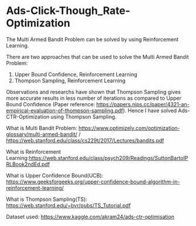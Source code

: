 # Ads-Click-Though_Rate-Optimization

The Multi Armed Bandit Problem can be solved by using Reinforcement Learning. 


There are two approaches that can be used to solve the Multi Armed Bandit Problem:
1. Upper Bound Confidence, Reinforcement Learning
2. Thompson Sampling, Reinforcement Learning


Observations and researchs have shown that Thompson Sampling gives more accurate results in less number of iterations as compared to Upper Bound Confidence (Paper reference: https://papers.nips.cc/paper/4321-an-empirical-evaluation-of-thompson-sampling.pdf). 
Hence I have solved Ads-CTR-Optimization using Thompson Sampling.


What is Multi Bandit Problem: https://www.optimizely.com/optimization-glossary/multi-armed-bandit/ / https://web.stanford.edu/class/cs229t/2017/Lectures/bandits.pdf

What is Reinforcement Learning:https://web.stanford.edu/class/psych209/Readings/SuttonBartoIPRLBook2ndEd.pdf

What is Upper Confidence Bound(UCB): https://www.geeksforgeeks.org/upper-confidence-bound-algorithm-in-reinforcement-learning/

What is Thompson Sampling(TS): https://web.stanford.edu/~bvr/pubs/TS_Tutorial.pdf

Dataset used: https://www.kaggle.com/akram24/ads-ctr-optimisation
